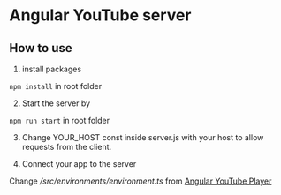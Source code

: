 # Angular YouTube server


## How to use

1. install packages

`npm install` in root folder

2. Start the server by

`npm run start` in root folder

3. Change YOUR_HOST const inside server.js with your host to allow requests from the client.

3. Connect your app to the server

Change */src/environments/environment.ts* from [Angular YouTube Player](https://github.com/quead/angular-youtube-player "Angular YouTube Player")
